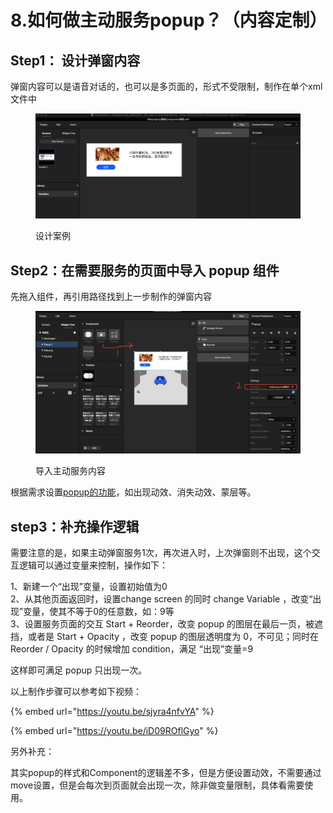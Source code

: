 # 8.如何做主动服务popup？（内容定制）

## Step1： 设计弹窗内容

弹窗内容可以是语音对话的，也可以是多页面的，形式不受限制，制作在单个xml文件中

<figure><img src="../.gitbook/assets/企业微信截图_3f5b7c95-af1b-4f7b-b301-a0499ff6233b.png" alt=""><figcaption><p>设计案例</p></figcaption></figure>

## Step2：在需要服务的页面中导入 popup 组件

先拖入组件，再引用路径找到上一步制作的弹窗内容

<figure><img src="../.gitbook/assets/企业微信截图_0b9414f6-b41a-40b6-a47d-044e7c57b4d0.png" alt=""><figcaption><p> 导入主动服务内容</p></figcaption></figure>

根据需求设置[popup的功能](../zu-jian/2.-kuo-zhan-zi-yuan-ku-chang-yong-zu-jian/2.2-popup.md)，如出现动效、消失动效、蒙层等。

## step3：补充操作逻辑

需要注意的是，如果主动弹窗服务1次，再次进入时，上次弹窗则不出现，这个交互逻辑可以通过变量来控制，操作如下：

1、新建一个“出现”变量，设置初始值为0\
2、从其他页面返回时，设置change screen 的同时 change Variable ，改变“出现”变量，使其不等于0的任意数，如：9等\
3、设置服务页面的交互 Start + Reorder，改变 popup 的图层在最后一页，被遮挡，或者是 Start + Opacity ，改变 popup 的图层透明度为 0，不可见；同时在Reorder / Opacity 的时候增加 condition，满足 “出现”变量=9

这样即可满足 popup 只出现一次。



以上制作步骤可以参考如下视频：

{% embed url="https://youtu.be/sjyra4nfvYA" %}

{% embed url="https://youtu.be/iD09ROflGyo" %}

另外补充：

其实popup的样式和Component的逻辑差不多，但是方便设置动效，不需要通过move设置，但是会每次到页面就会出现一次，除非做变量限制，具体看需要使用。





